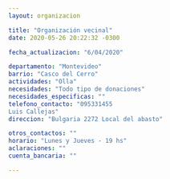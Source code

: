 ```yaml
---
layout: organizacion

title: "Organización vecinal"
date: 2020-05-26 20:22:32 -0300

fecha_actualizacion: "6/04/2020"

departamento: "Montevideo"
barrio: "Casco del Cerro"
actividades: "Olla"
necesidades: "Todo tipo de donaciones"
necesidades_especificas: ""
telefono_contacto: "095331455
Luis Callejas"
direccion: "Bulgaria 2272 Local del abasto"

otros_contactos: ""
horario: "Lunes y Jueves - 19 hs"
aclaraciones: ""
cuenta_bancaria: ""

---
```

